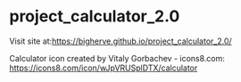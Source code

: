 # project_calculator_2.0

Visit site at:https://bigherve.github.io/project_calculator_2.0/

Calculator icon created by Vitaly Gorbachev - icons8.com: https://icons8.com/icon/wJpVRUSplDTX/calculator
